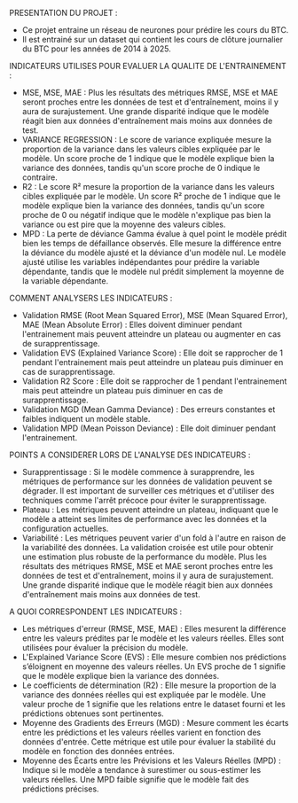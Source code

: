 PRESENTATION DU PROJET :
* Ce projet entraine un réseau de neurones pour prédire les cours du BTC.
* Il est entrainé sur un dataset qui contient les cours de clôture journalier 
du BTC pour les années de 2014 à 2025.


INDICATEURS UTILISES POUR EVALUER LA QUALITE DE L'ENTRAINEMENT :
* MSE, MSE, MAE : Plus les résultats des métriques RMSE, MSE et MAE seront proches entre les données de test et d'entraînement, moins il y aura de surajustement. Une grande disparité indique que le modèle réagit bien aux données d'entraînement mais moins aux données de test.
* VARIANCE REGRESSION : Le score de variance expliquée mesure la proportion de la variance dans les valeurs cibles expliquée par le modèle. Un score proche de 1 indique que le modèle explique bien la variance des données, tandis qu'un score proche de 0 indique le contraire.
* R2 : Le score R² mesure la proportion de la variance dans les valeurs cibles expliquée par le modèle. Un score R² proche de 1 indique que le modèle explique bien la variance des données, tandis qu'un score proche de 0 ou négatif indique que le modèle n'explique pas bien la variance ou est pire que la moyenne des valeurs cibles.
* MPD : La perte de déviance Gamma évalue à quel point le modèle prédit bien les temps de défaillance observés. Elle mesure la différence entre la déviance du modèle ajusté et la déviance d'un modèle nul. Le modèle ajusté utilise les variables indépendantes pour prédire la variable dépendante, tandis que le modèle nul prédit simplement la moyenne de la variable dépendante.


COMMENT ANALYSERS LES INDICATEURS :
* Validation RMSE (Root Mean Squared Error), MSE (Mean Squared Error), MAE (Mean Absolute Error) : Elles doivent diminuer pendant l'entrainement mais peuvent atteindre un plateau ou augmenter en cas de surapprentissage.
* Validation EVS (Explained Variance Score) : Elle doit se rapprocher de 1 pendant l'entrainement mais peut atteindre un plateau puis diminuer en cas de surapprentissage.
* Validation R2 Score : Elle doit se rapprocher de 1 pendant l'entrainement mais peut atteindre un plateau puis diminuer en cas de surapprentissage.
* Validation MGD (Mean Gamma Deviance) : Des erreurs constantes et faibles indiquent un modèle stable.
* Validation MPD (Mean Poisson Deviance) : Elle doit diminuer pendant l'entrainement.


POINTS A CONSIDERER LORS DE L'ANALYSE DES INDICATEURS :
* Surapprentissage : Si le modèle commence à surapprendre, les métriques de performance sur les données de validation peuvent se dégrader. Il est important de surveiller ces métriques et d'utiliser des techniques comme l'arrêt précoce pour éviter le surapprentissage.
* Plateau : Les métriques peuvent atteindre un plateau, indiquant que le modèle a atteint ses limites de performance avec les données et la configuration actuelles.
* Variabilité : Les métriques peuvent varier d'un fold à l'autre en raison de la variabilité des données. La validation croisée est utile pour obtenir une estimation plus robuste de la performance du modèle. Plus les résultats des métriques RMSE, MSE et MAE seront proches entre les données de test et d'entraînement, moins il y aura de surajustement. Une grande disparité indique que le modèle réagit bien aux données d'entraînement mais moins aux données de test.


A QUOI CORRESPONDENT LES INDICATEURS :
* Les métriques d'erreur (RMSE, MSE, MAE) : Elles mesurent la différence entre les valeurs prédites par le modèle et les valeurs réelles. Elles sont utilisées pour évaluer la précision du modèle.
* L'Explained Variance Score (EVS) : Elle mesure combien nos prédictions s’éloignent en moyenne des valeurs réelles. Un EVS proche de 1 signifie que le modèle explique bien la variance des données.
* Le coefficients de détermination (R2) : Elle mesure la proportion de la variance des données réelles qui est expliquée par le modèle. Une valeur proche de 1 signifie que les relations entre le dataset fourni et les prédictions obtenues sont pertinentes.
* Moyenne des Gradients des Erreurs (MGD) : Mesure comment les écarts entre les prédictions et les valeurs réelles varient en fonction des données d'entrée. Cette métrique est utile pour évaluer la stabilité du modèle en fonction des données entrées.
* Moyenne des Écarts entre les Prévisions et les Valeurs Réelles (MPD) : Indique si le modèle a tendance à surestimer ou sous-estimer les valeurs réelles. Une MPD faible signifie que le modèle fait des prédictions précises.

